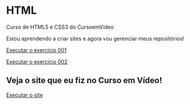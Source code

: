 # HTML

<title>Meus Sites Feitos</title>
 Curso de HTML5 e CSS3 do CursoemVídeo

 Estou aprendendo a criar sites e agora vou gerenciar meus repositórios!
 
<a href="https://luiza489.github.io/HTML/ex001/index.html">Executar o exercício 001</a>

<a href="https://luiza489.github.io/HTML/ex002/index.html">Executar o exercício 002</a>

<h2>Veja o site que eu fiz no Curso em Vídeo!</h2>
<a href="https://luiza489.github.io/projeto-android/">Executar o site</a>

 
 
